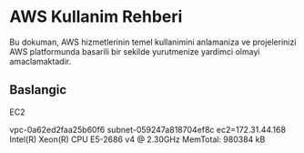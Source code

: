 # AWS Kullanim Rehberi

Bu dokuman, AWS hizmetlerinin temel kullanimini anlamaniza ve projelerinizi AWS platformunda basarili bir sekilde yurutmenize yardimci olmayi amaclamaktadir.

## Baslangic

EC2 

vpc-0a62ed2faa25b60f6
subnet-059247a818704ef8c
ec2=172.31.44.168
Intel(R) Xeon(R) CPU E5-2686 v4 @ 2.30GHz
MemTotal:         980384 kB
